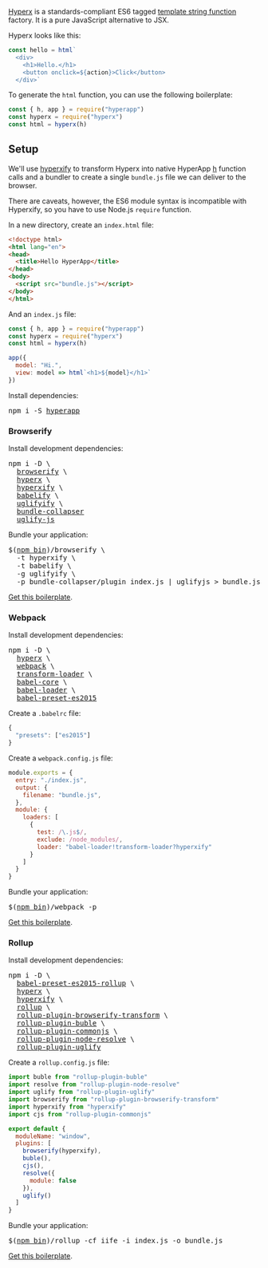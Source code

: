 [Hyperx](https://github.com/substack/hyperx) is a standards-compliant ES6 tagged [template string function](https://developer.mozilla.org/en-US/docs/Web/JavaScript/Reference/Template_literals#Tagged_template_literals) factory. It is a pure JavaScript alternative to JSX.

Hyperx looks like this:

```js
const hello = html`
  <div>
    <h1>Hello.</h1>
    <button onclick=${action}>Click</button>
  </div>`
```

To generate the `html` function, you can use the following boilerplate:

```js
const { h, app } = require("hyperapp")
const hyperx = require("hyperx")
const html = hyperx(h)
```

## Setup

We'll use [hyperxify](https://github.com/substack/hyperxify) to transform Hyperx into native HyperApp [h](/hyperapp/hyperapp/wiki/api#h) function calls and a bundler to create a single `bundle.js` file we can deliver to the browser.

There are caveats, however, the ES6 module syntax is incompatible with Hyperxify, so you have to use Node.js `require` function.

In a new directory, create an `index.html` file:

```html
<!doctype html>
<html lang="en">
<head>
  <title>Hello HyperApp</title>
</head>
<body>
  <script src="bundle.js"></script>
</body>
</html>
```

And an `index.js` file:

```js
const { h, app } = require("hyperapp")
const hyperx = require("hyperx")
const html = hyperx(h)

app({
  model: "Hi.",
  view: model => html`<h1>${model}</h1>`
})
```

Install dependencies:
<pre>
npm i -S <a href="https://www.npmjs.com/package/hyperapp">hyperapp</a>
</pre>

### Browserify

Install development dependencies:
<pre>
npm i -D \
  <a href="https://www.npmjs.com/package/browserify">browserify</a> \
  <a href="https://www.npmjs.com/package/hyperx">hyperx</a> \
  <a href="https://www.npmjs.com/package/hyperxify">hyperxify</a> \
  <a href="https://www.npmjs.com/package/babelify">babelify</a> \
  <a href="https://www.npmjs.com/package/uglifyify">uglifyify</a> \
  <a href="https://www.npmjs.com/package/bundle-collapser">bundle-collapser</a>
  <a href="https://www.npmjs.com/package/uglify-js">uglify-js</a>
</pre>


Bundle your application:
<pre>
$(<a href="https://docs.npmjs.com/cli/bin">npm bin</a>)/browserify \
  -t hyperxify \
  -t babelify \
  -g uglifyify \
  -p bundle-collapser/plugin index.js | uglifyjs > bundle.js
</pre>

[Get this boilerplate](https://gist.github.com/jbucaran/48c1edb4fb0ea1aa5415b6686cc7fb45).

### Webpack

Install development dependencies:

<pre>
npm i -D \
  <a href="https://www.npmjs.com/package/hyperx">hyperx</a> \
  <a href="https://www.npmjs.com/package/webpack">webpack</a> \
  <a href="https://www.npmjs.com/package/transform-loader">transform-loader</a> \
  <a href="https://www.npmjs.com/package/babel-core">babel-core</a> \
  <a href="https://www.npmjs.com/package/babel-loader">babel-loader</a> \
  <a href="https://www.npmjs.com/package/babel-preset-es2015">babel-preset-es2015</a>
</pre>

Create a `.babelrc` file:
```js
{
  "presets": ["es2015"]
}
```

Create a `webpack.config.js` file:

```jsx
module.exports = {
  entry: "./index.js",
  output: {
    filename: "bundle.js",
  },
  module: {
    loaders: [
      {
        test: /\.js$/,
        exclude: /node_modules/,
        loader: "babel-loader!transform-loader?hyperxify"
      }
    ]
  }
}
```

Bundle your application:
<pre>
$(<a href="https://docs.npmjs.com/cli/bin">npm bin</a>)/webpack -p
</pre>

[Get this boilerplate](https://gist.github.com/jbucaran/c6a6bdb5383a985cec6b0ae4ebe5a4b1).

### Rollup

Install development dependencies:

<pre>
npm i -D \
  <a href="https://www.npmjs.com/package/babel-preset-es2015-rollup">babel-preset-es2015-rollup</a> \
  <a href="https://www.npmjs.com/package/hyperx">hyperx</a> \
  <a href="https://www.npmjs.com/package/hyperxify">hyperxify</a> \
  <a href="https://www.npmjs.com/package/rollup">rollup</a> \
  <a href="https://www.npmjs.com/package/rollup-plugin-browserify-transform">rollup-plugin-browserify-transform</a> \
  <a href="https://www.npmjs.com/package/rollup-plugin-buble">rollup-plugin-buble</a> \
  <a href="https://www.npmjs.com/package/rollup-plugin-commonjs">rollup-plugin-commonjs</a> \
  <a href="https://www.npmjs.com/package/rollup-plugin-node-resolve">rollup-plugin-node-resolve</a> \
  <a href="https://www.npmjs.com/package/rollup-plugin-uglify">rollup-plugin-uglify</a>
</pre>


Create a `rollup.config.js` file:

```jsx
import buble from "rollup-plugin-buble"
import resolve from "rollup-plugin-node-resolve"
import uglify from "rollup-plugin-uglify"
import browserify from "rollup-plugin-browserify-transform"
import hyperxify from "hyperxify"
import cjs from "rollup-plugin-commonjs"

export default {
  moduleName: "window",
  plugins: [
    browserify(hyperxify),
    buble(),
    cjs(),
    resolve({
      module: false
    }),
    uglify()
  ]
}
```

Bundle your application:
<pre>
$(<a href="https://docs.npmjs.com/cli/bin">npm bin</a>)/rollup -cf iife -i index.js -o bundle.js
</pre>

[Get this boilerplate](https://gist.github.com/jbucaran/fac2c3de24e5171596fb189f9c1feb8e).
